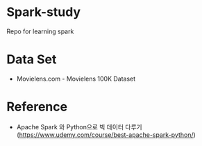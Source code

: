 # Spark-study
Repo for learning spark

# Data Set
- Movielens.com - Movielens 100K Dataset

# Reference
- Apache Spark 와 Python으로 빅 데이터 다루기 (https://www.udemy.com/course/best-apache-spark-python/)
